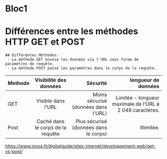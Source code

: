 # Bloc1

 # Différences entre les méthodes HTTP GET et POST
  
    ## Differéntes Méthodes:
	 - La méthode GET envoie les données via l'URL sous forme de paramètres de requête.
   	 - La méthode POST passe les paramètres dans le corps de la requête.




 | Methode         | Visibilité des données | Sécurité | longueur de données |
| :--------------- |:---------------:| -----:| -----:|
| GET              |   Visible dans l'URL   |  Moins sécurisé (données dans l'URL) | Limitée - longueur maximale de l’URL à 2 048 caractères. |
|Post              | Caché dans le corps de la requête |   Plus sécurisé (données dans le corps) | Illimitée. |


https://www.ionos.fr/digitalguide/sites-internet/developpement-web/get-vs-post/
